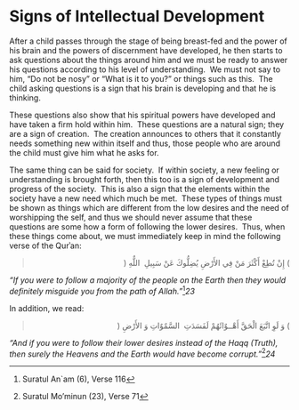 Signs of Intellectual Development
=================================

After a child passes through the stage of being breast-fed and the power
of his brain and the powers of discernment have developed, he then
starts to ask questions about the things around him and we must be ready
to answer his questions according to his level of understanding.  We
must not say to him, “Do not be nosy” or “What is it to you?” or things
such as this.  The child asking questions is a sign that his brain is
developing and that he is thinking. 

These questions also show that his spiritual powers have developed and
have taken a firm hold within him.  These questions are a natural sign;
they are a sign of creation.  The creation announces to others that it
constantly needs something new within itself and thus, those people who
are around the child must give him what he asks for.

The same thing can be said for society.  If within society, a new
feeling or understanding is brought forth, then this too is a sign of
development and progress of the society.  This is also a sign that the
elements within the society have a new need which much be met.  These
types of things must be shown as things which are different from the low
desires and the need of worshipping the self, and thus we should never
assume that these questions are some how a form of following the lower
desires.  Thus, when these things come about, we must immediately keep
in mind the following verse of the Qurʾan:

<blockquote dir="rtl">
  <p>
) إِنْ تُطِعْ أَكْثَرَ مَنْ فِي الأَرْضِ يُضِلُّوكَ عَنْ سَبِيلِ
 اللٌّهِ (
  </p>
</blockquote>

*“If you were to follow a majority of the people on the Earth then they
would definitely misguide you from the path of Allah.”*[^1]*23*

In addition, we read:

<blockquote dir="rtl">
  <p>
) وَ لَوِ اتَّبَعَ الْحَقَّ أَهْــوٌائَهُمْ لَفَسَدَتِ  السَّمٌوٌاتِ
وَ الأَرْضِ (
  </p>
</blockquote>

*“And if you were to follow their lower desires instead of the* *Haqq
(Truth), then surely the Heavens and the Earth would have become
corrupt.”*[^2]*24*

[^1]: Suratul An\`am (6), Verse 116

[^2]: Suratul Mo’minun (23), Verse 71


